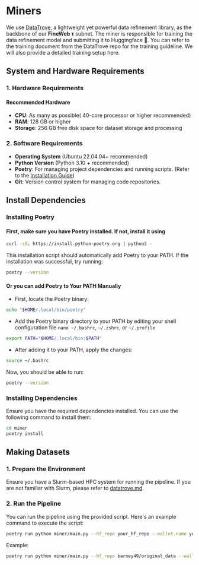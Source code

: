 # Miners

We use [DataTrove](https://github.com/huggingface/datatrove), a lightweight yet powerful data refinement library, as the backbone of our **FineWeb τ** subnet. The miner is responsible for training the data refinement model and submitting it to Huggingface 🤗. You can refer to the training document from the DataTrove repo for the training guideline. We will also provide a detailed training setup here.

## System and Hardware Requirements

### 1. **Hardware Requirements**

#### Recommended Hardware

- **CPU**: As many as possible( 40-core processor or higher recommended)
- **RAM**: 128 GB or higher
- **Storage**: 256 GB free disk space for dataset storage and processing

### 2. **Software Requirements**

- **Operating System** (Ubuntu 22.04.04+ recommended)
- **Python Version** (Python 3.10 + recommended)
- **Poetry**: For managing project dependencies and running scripts. (Refer to the [Installation Guide](#installing-poetry))
- **Git**: Version control system for managing code repositories.

## Install Dependencies

### Installing Poetry

#### First, make sure you have Poetry installed. If not, install it using

```bash
curl -sSL https://install.python-poetry.org | python3 -
```

This installation script should automatically add Poetry to your PATH. If the installation was successful, try running:

```bash
poetry --version
```

#### Or you can add Poetry to Your PATH Manually

- First, locate the Poetry binary:

```bash
echo "$HOME/.local/bin/poetry"
```

- Add the Poetry binary directory to your PATH by editing your shell configuration file `nano ~/.bashrc`, `~/.zshrc`, or `~/.profile`

```bash
export PATH="$HOME/.local/bin:$PATH"
```

- After adding it to your PATH, apply the changes:

```bash
source ~/.bashrc
```

Now, you should be able to run:

```bash
poetry --version
```

### Installing Dependencies

Ensure you have the required dependencies installed. You can use the following command to install them:

```bash
cd miner
poetry install
```

## Making Datasets

### 1. Prepare the Environment

Ensure you have a Slurm-based HPC system for running the pipeline.
If you are not familiar with Slurm, please refer to [datatrove.md](datatrove.md).

### 2. Run the Pipeline

You can run the pipeline using the provided script. Here's an example command to execute the script:

```bash
poetry run python miner/main.py --hf_repo your_hf_repo --wallet.name your_wallet_name --wallet.hotkey your_wallet_hotkey [--total_tasks total_task] [--cpus_per_task your_cpus_number] [--limit limit_per_task]
```

Example:

```bash
poetry run python miner/main.py --hf_repo barney49/original_data --wallet.name miner1 --wallet.hotkey miner1 --total_tasks 4 --cpus_per_task 32 --limit 100
```
